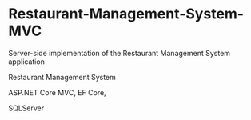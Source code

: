 # Restaurant-Management-System-MVC
Server-side implementation of the Restaurant  Management System application

Restaurant Management System

ASP.NET Core MVC, EF Core, 

SQLServer
